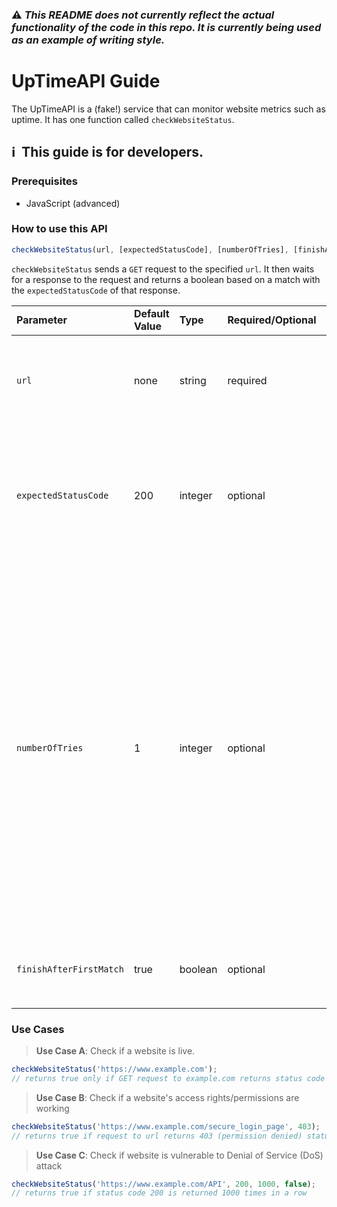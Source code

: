 ### ⚠️ _This README does not currently reflect the actual functionality of the code in this repo. It is currently being used as an example of writing style._

# UpTimeAPI Guide
The UpTimeAPI is a (fake!) service that can monitor website metrics such as uptime. It has one function called <code>checkWebsiteStatus</code>.

## :information_source:&nbsp; This guide is for developers.

### Prerequisites
- JavaScript (advanced)

### How to use this API

```javascript
checkWebsiteStatus(url, [expectedStatusCode], [numberOfTries], [finishAfterFirstMatch])
```

`checkWebsiteStatus` sends a `GET` request to the specified `url`. It then waits for a response to the request and returns a boolean based on a match with the `expectedStatusCode` of that response.

<table>
  <theader>
    <tr>
      <td><strong>Parameter</td>
      <td><strong>Default Value</strong></td>
      <td><strong>Type</strong></td>
      <td><strong>Required/Optional</strong></td>
      <td><strong>Usage</strong></td>
    </tr>
  </theader>
  <tbody>
    <tr>
      <td><code>url</code></td>
      <td>none</td>
      <td>string</td>
     <td>required</td>
     <td>This is the website or resource to check. The url must include the full protocol ('http://' or 'https://')</td>     
    </tr>
    <tr>
     <td><code>expectedStatusCode</code></td>
      <td>200</td>
      <td>integer</td>
     <td>optional</td>
      <td>This is the status code that is expected in a response based on a <code>GET</code> request to the <code>url</code>. If a <code>GET</code> request to the <code>url</code> responds with this status code, <code>checkWebsiteStatus</code> returns <code>true</code>. </td>     
    </tr>
    <tr>
    <td><code>numberOfTries</code></td>
      <td>1</td>
      <td>integer</td>
     <td>optional</td>
      <td>If <code>numberOfTries</code> is set to a non-zero positive number, then the <code>url</code> will be tried that many times (returning <code>true</code> on the first successful attempt or <code>false</code> if the resource cannot be found after that number of tries. 
        <br/><br/>If <code>numberOfTries</code> is set to <code>-1</code> the API will attempt to connect to the website repeatedly for 10 seconds until either: <br/>a) it is found successfully, in which case it will return <code>true</code> or <br/>b) 10 seconds has passed with only failed attempts in which case it will return <code>false</code>.</td>
    </tr>    
    <tr>
     <td><code>finishAfterFirstMatch</code></td>
      <td>true</td>
      <td>boolean</td>
     <td>optional</td>
      <td>Return after the first successful match of the <code>expectedStatusCode</code> for a GET request to the provided <code>url</code>.</td>     
    </tr>
  </tbody>
</table>

### Use Cases
>**Use Case A**: Check if a website is live.
```javascript
checkWebsiteStatus('https://www.example.com');
// returns true only if GET request to example.com returns status code 200
```

>**Use Case B**: Check if a website's access rights/permissions are working
```javascript
checkWebsiteStatus('https://www.example.com/secure_login_page', 403);
// returns true if request to url returns 403 (permission denied) status code
```

>**Use Case C**: Check if website is vulnerable to Denial of Service (DoS) attack
```javascript
checkWebsiteStatus('https://www.example.com/API', 200, 1000, false);
// returns true if status code 200 is returned 1000 times in a row
```
